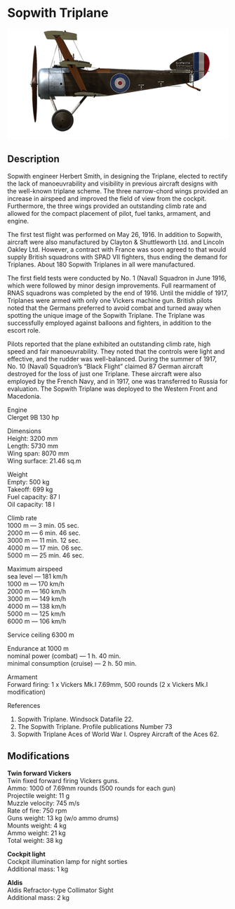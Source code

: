 # Sopwith Triplane

![soptriplane](../images/planes/soptriplane.png)

## Description

Sopwith engineer Herbert Smith, in designing the Triplane, elected to rectify the lack of manoeuvrability and visibility in previous aircraft designs with the well-known triplane scheme. The three narrow-chord wings provided an increase in airspeed and improved the field of view from the cockpit. Furthermore, the three wings provided an outstanding climb rate and allowed for the compact placement of pilot, fuel tanks, armament, and engine.  
  
The first test flight was performed on May 26, 1916. In addition to Sopwith, aircraft were also manufactured by Clayton & Shuttleworth Ltd. and Lincoln Oakley Ltd. However, a contract with France was soon agreed to that would supply British squadrons with SPAD VII fighters, thus ending the demand for Triplanes. About 180 Sopwith Triplanes in all were manufactured.  
  
The first field tests were conducted by No. 1 (Naval) Squadron in June 1916, which were followed by minor design improvements. Full rearmament of RNAS squadrons was completed by the end of 1916. Until the middle of 1917, Triplanes were armed with only one Vickers machine gun. British pilots noted that the Germans preferred to avoid combat and turned away when spotting the unique image of the Sopwith Triplane. The Triplane was successfully employed against balloons and fighters, in addition to the escort role.  
  
Pilots reported that the plane exhibited an outstanding climb rate, high speed and fair manoeuvrability. They noted that the controls were light and effective, and the rudder was well-balanced. During the summer of 1917, No. 10 (Naval) Squadron’s “Black Flight” claimed 87 German aircraft destroyed for the loss of just one Triplane. These aircraft were also employed by the French Navy, and in 1917, one was transferred to Russia for evaluation. The Sopwith Triplane was deployed to the Western Front and Macedonia.  
  
Engine  
Clerget 9B 130 hp  
  
Dimensions  
Height: 3200 mm  
Length: 5730 mm  
Wing span: 8070 mm  
Wing surface: 21.46 sq.m  
  
Weight  
Empty: 500 kg  
Takeoff: 699 kg  
Fuel capacity: 87 l  
Oil capacity: 18 l  
  
Climb rate  
1000 m —  3 min. 05 sec.  
2000 m —  6 min. 46 sec.  
3000 m — 11 min. 12 sec.  
4000 m — 17 min. 06 sec.  
5000 m — 25 min. 46 sec.  
  
Maximum airspeed  
sea level — 181 km/h  
1000 m — 170 km/h  
2000 m — 160 km/h  
3000 m — 149 km/h  
4000 m — 138 km/h  
5000 m — 125 km/h  
6000 m — 106 km/h  
  
Service ceiling 6300 m  
  
Endurance at 1000 m  
nominal power (combat) — 1 h. 40 min.  
minimal consumption (cruise) — 2 h. 50 min.  
  
Armament  
Forward firing: 1 х Vickers Mk.I 7.69mm, 500 rounds (2 x Vickers Mk.I modification)  
  
References  
1) Sopwith Triplane. Windsock Datafile 22.  
2) The Sopwith Triplane. Profile publications Number 73  
3) Sopwith Triplane Aces of World War I. Osprey Aircraft of the Aces 62.

## Modifications

**Twin forward Vickers**  
Twin fixed forward firing Vickers guns.  
Ammo: 1000 of 7.69mm rounds (500 rounds for each gun)  
Projectile weight: 11 g  
Muzzle velocity: 745 m/s  
Rate of fire: 750 rpm  
Guns weight: 13 kg (w/o ammo drums)  
Mounts weight: 4 kg  
Ammo weight: 21 kg  
Total weight: 38 kg

**Cockpit light**  
Cockpit illumination lamp for night sorties  
Additional mass: 1 kg

**Aldis**  
Aldis Refractor-type Collimator Sight  
Additional mass: 2 kg
